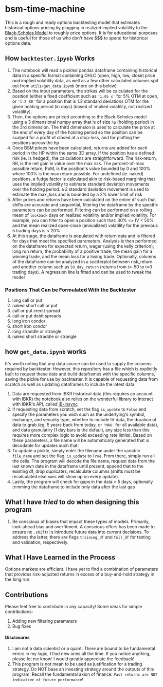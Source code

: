 # bsm-time-machine

This is a rough and ready options backtesting model that estimates historical options pricing by plugging in realized implied volatility to the [Black-Scholes Model](https://en.wikipedia.org/wiki/Black%E2%80%93Scholes_model) to roughly price options. It is for educational purposes and is useful for those of us who don't have $$$ to spend for historical options data.


## How `backtester.ipynb` Works
1. The notebook will read a pickled pandas dataframe containing historical data in a specific format containing OHLC (open, high, low, close) price *and* implied volatility data, as well as a few other calculated columns spit out from `utils/get_data.ipynb` (more on this below)
2. Based on the input parameters, the strikes will be calculated for the position (either a fixed coefficient such as `'1.05 x'` for 5% OTM at open, or `'1.2 SD'` for a position that is 1.2 standard deviations OTM for the given holding period (in days) (based of implied volatility, not realized volatility).
3. Then, the options are priced according to the Black-Scholes model using a 3 dimensional numpy array that is of size `hp` (holding period) in the 3rd dimension. The third dimension is used to calculate the price at the end of every day of the holding period so the position can be scalped for a profit of closed at a stop-loss, and for plotting the positions across the hp
4. Once BSM prices have been calculated, returns are added for each period in the HP within the same 3D array. If the position has a defined risk (ie. is hedged), the calculations are straightforward. The risk-return, RR, is the net gain in value over the max risk. The percent-of-max possible return, PoM, is the position's value bounded by 0 and 100% where 100% is the max return possible. For undefined (ie. naked) positions, a fudge factor is calculated akin to risk-based margining that uses the implied volatility to estimate standard deviation movements over the holding period. a 2 standard deviation movement is used to estimate the max_loss and is bounded by a 2% lower limit of risk
5. After prices and returns have been calculated on the entire df such that shifts are accurate and sequential, filtering the dataframe by the specific parameters can be performed. Filtering can be performed on a rolling mean of `lookback` days on realized volatility and/or implied volatility. For example, you can filter to open a position such that: 30% <= IV < 50% and the mean realized open-close (annualized) volatility for the previous 5 trading days is < 20%
7. At this stage, the dataframe is populated with return data and is filtered for days that meet the specified parameters. Analysis is then performed on the dataframe for expected return, wager (using the kelly criterion), long run return, the probability of a positive trade, the mean gain for a winning trade, and the mean loss for a losing trade. Optionally, columns of the dataframe can be analyzed in a scatterplot between risk_return and another column such as `50_day_return` (returns from t=-50 to t=0 trading days). A regression line is fitted and can be used to tweak the model


### Positions That Can be Formulated With the Backtester
1. long call or put
1. naked short call or put
1. call or put credit spread
1. call or put debit spreads
1. long iron condor
1. short iron condor
1. long straddle or strangle
1. naked short straddle or strangle


## how `get_data.ipynb` works
It's worth noting that any data source can be used to supply the columns required by backtester. However, this repository has a file which is explicitly built to request these data and build dataframes with the specific columns, saving the pickle for use by backtester. It is capable of requesting data from scratch as well as updating dataframes to include the latest data
1. Data are requested from IBKR historical data (this requires an account with IBKR) the notebook also relies on the wonderful library to interact with IBKR's API, called [IB-insync](https://github.com/erdewit/ib_insync)
1. If requesting data from scratch, set the flag `is_update` to `False` and specify the parameters you wish such as the underlying's symbol, exchange, and security type, whether to include IV data, the duration of data to grab (eg. 5 years back from today, or `'MAX'` for all available data), and data granulatiry (1 day bars is the default, any size less than this requires more complex logic to avoid exceeding rate limits). Based on these parameters, a file name will be automatically generated that is decodable for updates such that:
1. To update a pickle, simply enter the filename under the variable `file_name` and set the flag, `is_update` to `True`. From there, simply run all the cells. The program will decode the file name, request data from the last known date in the dataframe until present, append that to the existing df, drop duplicates, recalculate columns (shifts must be recalculated else `nan`s will show up on every update).
1. Lastly, the program will check for gaps in the data > 5 days, optionally trimming the dataframe to include only data after the last gap


## What I have *tried* to do when designing this program
1. Be conscious of biases that impact these types of models. Primarily, look-ahead bias and overfitment. A conscious effors has been made to ensure no `.shift()`s introduce future data into current decisions. To address the latter, there are flags `training_df` and `full_df` for testing and validation, respectively.


## What I Have Learned in the Process
Options markets are efficient. I have yet to find a combination of parameters that provides risk-adjusted returns in excess of a buy-and-hold strategy in the long run.


## Contributions
Please feel free to contribute in any capacity! Some ideas for simple contributions:
1. Adding new filtering parameters
1. Bug fixes


#### Disclosures
1. I am not a data scientist or a quant. There are bound to be fundamental errors in my logic, I find new ones all the time. If you notice anything, please let me know! I would greatly appreciate the feedback!
1. This program is not mean to be used as justification for a trading strategy. Do NOT base an investing strategy around the outputs of this program. Recall the fundamental axion of finance: `Past returns are NOT indicative of future performance`!
